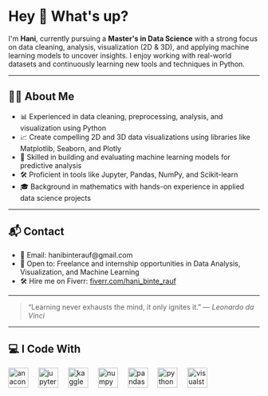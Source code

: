 <h1 align="left">Hey 👋 What's up?</h1>

<p align="left">
I'm <strong>Hani</strong>, currently pursuing a <strong>Master's in Data Science</strong> with a strong focus on data cleaning, analysis, visualization (2D & 3D), and applying machine learning models to uncover insights. I enjoy working with real-world datasets and continuously learning new tools and techniques in Python.
</p>

---

<h2 align="left">🧑‍💻 About Me</h2>

<ul align="left">
  <li>📊 Experienced in data cleaning, preprocessing, analysis, and visualization using Python</li>
  <li>📈 Create compelling 2D and 3D data visualizations using libraries like Matplotlib, Seaborn, and Plotly</li>
  <li>🧠 Skilled in building and evaluating machine learning models for predictive analysis</li>
  <li>🛠️ Proficient in tools like Jupyter, Pandas, NumPy, and Scikit-learn</li>
  <li>🎓 Background in mathematics with hands-on experience in applied data science projects</li>
</ul>

---

<h2 align="left">📬 Contact</h2>

<ul align="left">
  <li>📧 Email: hanibinterauf@gmail.com</li>
  <li>💼 Open to: Freelance and internship opportunities in Data Analysis, Visualization, and Machine Learning</li>
  <li>🛠️ Hire me on Fiverr: <a href="https://www.fiverr.com/hani_binte_rauf" target="_blank">fiverr.com/hani_binte_rauf</a></li>
</ul>

---

> “Learning never exhausts the mind, it only ignites it.” — <em>Leonardo da Vinci</em>

---

<h2 align="left">💻 I Code With</h2>

<div align="left">
  <img src="https://cdn.jsdelivr.net/gh/devicons/devicon/icons/anaconda/anaconda-original.svg" height="40" alt="anaconda logo" />
  <img width="12" />
  <img src="https://cdn.jsdelivr.net/gh/devicons/devicon/icons/jupyter/jupyter-original-wordmark.svg" height="40" alt="jupyter logo" />
  <img width="12" />
  <img src="https://cdn.jsdelivr.net/gh/devicons/devicon/icons/kaggle/kaggle-original.svg" height="40" alt="kaggle logo" />
  <img width="12" />
  <img src="https://cdn.jsdelivr.net/gh/devicons/devicon/icons/numpy/numpy-original.svg" height="40" alt="numpy logo" />
  <img width="12" />
  <img src="https://cdn.jsdelivr.net/gh/devicons/devicon/icons/pandas/pandas-original-wordmark.svg" height="40" alt="pandas logo" />
  <img width="12" />
  <img src="https://cdn.jsdelivr.net/gh/devicons/devicon/icons/python/python-original-wordmark.svg" height="40" alt="python logo" />
  <img width="12" />
  <img src="https://cdn.jsdelivr.net/gh/devicons/devicon/icons/visualstudio/visualstudio-plain-wordmark.svg" height="40" alt="visualstudio logo" />
</div>
